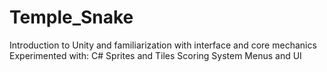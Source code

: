 # Temple_Snake
Introduction to Unity and familiarization with interface and core mechanics <br/>
Experimented with: C# Sprites and Tiles Scoring System Menus and UI

